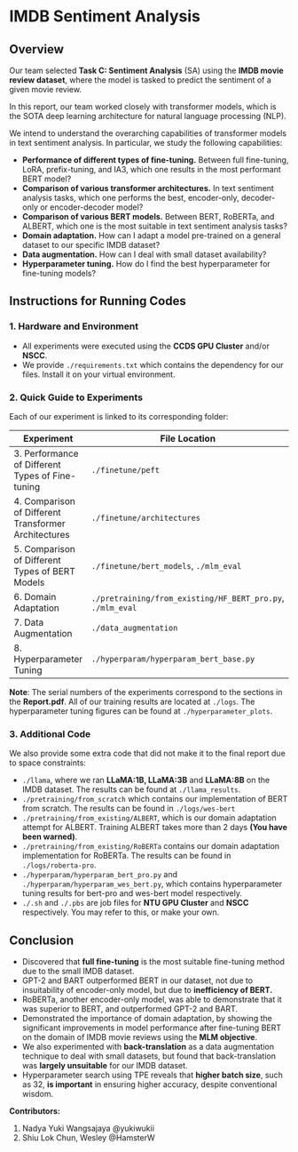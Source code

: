 # IMDB Sentiment Analysis

## Overview

Our team selected **Task C: Sentiment Analysis** (SA) using the **IMDB movie review dataset**, where the model is tasked to predict the sentiment of a given movie review. 

In this report, our team worked closely with transformer models, which is the SOTA deep learning architecture for natural language processing (NLP).

We intend to understand the overarching capabilities of transformer models in text sentiment analysis. In particular, we study the following capabilities:
- **Performance of different types of fine-tuning.** Between full fine-tuning, LoRA, prefix-tuning, and IA3, which one results in the most performant BERT model?
- **Comparison of various transformer architectures.** In text sentiment analysis tasks, which one performs the best, encoder-only, decoder-only or encoder-decoder model?
- **Comparison of various BERT models.** Between BERT, RoBERTa, and ALBERT, which one is the most suitable in text sentiment analysis tasks?
- **Domain adaptation.** How can I adapt a model pre-trained on a general dataset to our specific IMDB dataset?
- **Data augmentation.** How can I deal with small dataset availability?
- **Hyperparameter tuning.** How do I find the best hyperparameter for fine-tuning models?


## Instructions for Running Codes

### 1. Hardware and Environment

- All experiments were executed using the **CCDS GPU Cluster** and/or **NSCC**.
- We provide `./requirements.txt` which contains the dependency for our files. Install it on your virtual environment.

### 2. Quick Guide to Experiments

Each of our experiment is linked to its corresponding folder:

| **Experiment**                                      | **File Location**                                             |
| --------------------------------------------------- | -------------------------------------------------------- |
| 3. Performance of Different Types of Fine-tuning| `./finetune/peft` |
| 4. Comparison of Different Transformer Architectures        | `./finetune/architectures`             |
| 5. Comparison of Different Types of BERT Models           | `./finetune/bert_models`, `./mlm_eval`                           |
| 6. Domain Adaptation                             | `./pretraining/from_existing/HF_BERT_pro.py`, `./mlm_eval`                             |
| 7. Data Augmentation | `./data_augmentation`         |
| 8. Hyperparameter Tuning |`./hyperparam/hyperparam_bert_base.py` |

**Note**: The serial numbers of the experiments correspond to the sections in the **Report.pdf**. All of our training results are located at `./logs`. The hyperparameter tuning figures can be found at `./hyperparameter_plots`.

### 3. Additional Code 
We also provide some extra code that did not make it to the final report due to space constraints:
- `./llama`, where we ran **LLaMA:1B, LLaMA:3B** and **LLaMA:8B** on the IMDB dataset. The results can be found at `./llama_results`.
- `./pretraining/from_scratch` which contains our implementation of BERT from scratch. The results can be found in `./logs/wes-bert`
- `./pretraining/from_existing/ALBERT`, which is our domain adaptation attempt for ALBERT. Training ALBERT takes more than 2 days **(You have been warned)**.
- `./pretraining/from_existing/RoBERTa` contains our domain adaptation implementation for RoBERTa. The results can be found in `./logs/roberta-pro`.
- `./hyperparam/hyperparam_bert_pro.py` and `./hyperparam/hyperparam_wes_bert.py`, which contains hyperparameter tuning results for bert-pro and wes-bert model respectively.
- `./.sh` and `./.pbs` are job files for **NTU GPU Cluster** and **NSCC** respectively. You may refer to this, or make your own.


## Conclusion

- Discovered that **full fine-tuning** is the most suitable fine-tuning method due to the small IMDB dataset.
- GPT-2 and BART outperformed BERT in our dataset, not due to insuitability of encoder-only model, but due to **inefficiency of BERT.**
- RoBERTa, another encoder-only model, was able to demonstrate that it was superior to BERT, and outperformed GPT-2 and BART.
- Demonstrated the importance of domain adaptation, by showing the significant improvements in model performance after fine-tuning BERT on the domain of IMDB movie reviews using the **MLM objective**.
- We also experimented with **back-translation** as a data augmentation technique to deal with small datasets, but found that back-translation was **largely unsuitable** for our IMDB dataset.
- Hyperparameter search using TPE reveals that **higher batch size**, such as 32, **is important** in ensuring higher accuracy, despite conventional wisdom.

**Contributors:**
1. Nadya Yuki Wangsajaya @yukiwukii
2. Shiu Lok Chun, Wesley @HamsterW

